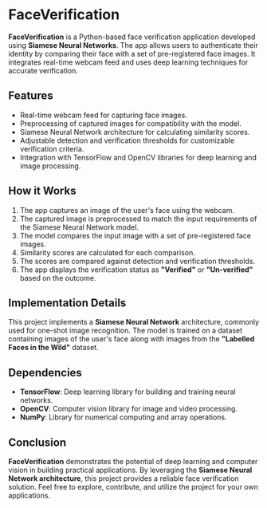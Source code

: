# FaceVerification

**FaceVerification** is a Python-based face verification application developed using **Siamese Neural Networks**. The app allows users to authenticate their identity by comparing their face with a set of pre-registered face images. It integrates real-time webcam feed and uses deep learning techniques for accurate verification.

## Features
- Real-time webcam feed for capturing face images.
- Preprocessing of captured images for compatibility with the model.
- Siamese Neural Network architecture for calculating similarity scores.
- Adjustable detection and verification thresholds for customizable verification criteria.
- Integration with TensorFlow and OpenCV libraries for deep learning and image processing.

## How it Works
1. The app captures an image of the user's face using the webcam.
2. The captured image is preprocessed to match the input requirements of the Siamese Neural Network model.
3. The model compares the input image with a set of pre-registered face images.
4. Similarity scores are calculated for each comparison.
5. The scores are compared against detection and verification thresholds.
6. The app displays the verification status as **"Verified"** or **"Un-verified"** based on the outcome.

## Implementation Details
This project implements a **Siamese Neural Network** architecture, commonly used for one-shot image recognition. The model is trained on a dataset containing images of the user's face along with images from the **"Labelled Faces in the Wild"** dataset.

## Dependencies
- **TensorFlow**: Deep learning library for building and training neural networks.
- **OpenCV**: Computer vision library for image and video processing.
- **NumPy**: Library for numerical computing and array operations.


## Conclusion
**FaceVerification** demonstrates the potential of deep learning and computer vision in building practical applications. By leveraging the **Siamese Neural Network architecture**, this project provides a reliable face verification solution. Feel free to explore, contribute, and utilize the project for your own applications.
